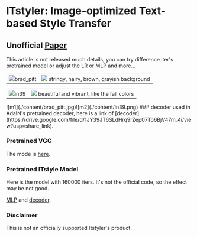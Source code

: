 # ITstyler: Image-optimized Text-based Style Transfer

## Unofficial  [Paper](https://arxiv.org/abs/2301.10916)
This article is not released much details, you can try difference iter's pretrained model or adjust the LR or MLP and more...
<table>
    <tr>
        <td ><center><img src="https://github.com/zhangquanwei962/ITstyler-Image-optimized-Text-based-Style-Transfer/blob/main/content/brad_pitt.jpg" >brad_pitt </center></td>
        <td ><center><img src="https://github.com/zhangquanwei962/ITstyler-Image-optimized-Text-based-Style-Transfer/blob/main/output/brad_pitt_stylized_stringy%2C%20hairy%2C%20brown%2C%20grayish%20background.jpg"  > stringy, hairy, brown, grayish background </center></td>
    </tr>
</table>
<table>
    <tr>
        <td><center><img src="https://github.com/zhangquanwei962/ITstyler-Image-optimized-Text-based-Style-Transfer/blob/main/content/in39.png" >in39</center></td>
        <td ><center><img src="https://github.com/zhangquanwei962/ITstyler-Image-optimized-Text-based-Style-Transfer/blob/main/output/in39_stylized_beautiful%20and%20vibrant%2C%20like%20the%20fall%20colors.jpg"  > beautiful and vibrant, like the fall colors </center> </td>
    </tr>
</table>
![m1](./content/brad_pitt.jpg)![m2](./content/in39.png)
### decoder
used in AdaIN's pretrained decoder, here is a link of [decoder](https://drive.google.com/file/d/1JY39JT6SLdHrq9rZep07To6BjV47m_4i/view?usp=share_link).

### Pretrained VGG
The mode is [here](https://drive.google.com/file/d/1KH0baxzUTVV-IWpWcvoi__B9It8lycKn/view?usp=share_link).

### Pretrained ITstyle Model
Here is the model with 160000 iters. It's not the official code, so the effect may be not good.

[MLP](https://drive.google.com/file/d/1npJSNRF2ay-M81r1BEqDCA5m94iPZmQ9/view?usp=share_link) and [decoder](https://drive.google.com/file/d/1iObAy2qS0K_4Gftb753sUaj2aYTGv8QL/view?usp=share_link).

### Disclaimer

This is not an officially supported Itstyler's product.